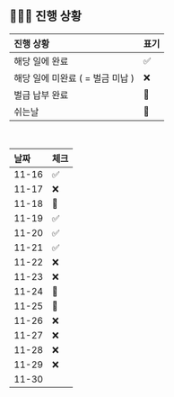 ## 🧑🏻‍💻 진행 상황

| 진행 상황            | 표기  |
|:-----------------|:----|
| 해당 일에 완료      | ✅   |
| 해당 일에 미완료 ( = 벌금 미납 )    | ❌   |
| 벌급 납부 완료 | 🔺 |
| 쉬는날 | 🥳 |


<br>

| 날짜  | 체크 |
|:------|:----|
| 11-16 | ✅ |
| 11-17 | ❌ |
| 11-18 | 🥳 |
| 11-19 | ✅ |
| 11-20 | ✅ |
| 11-21 | ✅ |
| 11-22 | ❌ |
| 11-23 | ❌ |
| 11-24 | 🥳 |
| 11-25 | 🥳 |
| 11-26 | ❌ |
| 11-27 | ❌ |
| 11-28 | ❌ |
| 11-29 | ❌ |
| 11-30 |  |
